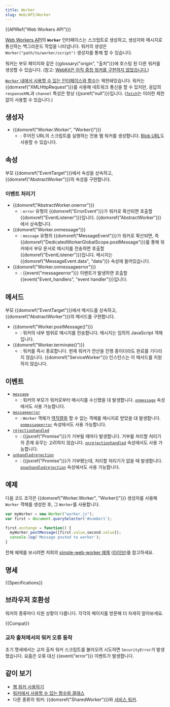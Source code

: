 ```yaml
---
title: Worker
slug: Web/API/Worker
---
```

{{APIRef("Web Workers API")}}

[Web Workers API](/ko/docs/Web/API/Web_Workers_API)의 **`Worker`** 인터페이스는 스크립트로 생성하고, 생성자와 메시지로 통신하는 백그라운드 작업을 나타냅니다. 워커의 생성은 `Worker("path/to/worker/script")` 생성자를 통해 할 수 있습니다.

워커는 부모 페이지와 같은 {{glossary("origin", "출처")}}에 호스팅 된 다른 워커를 생성할 수 있습니다. (참고: [WebKit은 아직 중첩 워커를 구현하지 않았습니다.](https://bugs.webkit.org/show_bug.cgi?id=22723))

[`Worker` 내에서 사용할 수 있는 인터페이스와 함수](/ko/docs/Web/API/Web_Workers_API/Functions_and_classes_available_to_workers)는 제한돼있습니다. 워커는 {{domxref("XMLHttpRequest")}}를 사용해 네트워크 통신을 할 수 있지만, 응답의 `responseXML`과 `channel` 특성은 항상 {{jsxref("null")}}입니다. ([`fetch`](/ko/docs/Web/API/Fetch_API)는 이러한 제한 없이 사용할 수 있습니다.)

## 생성자

- {{domxref("Worker.Worker", "Worker()")}}
  - : 주어진 URL의 스크립트를 실행하는 전용 웹 워커를 생성합니다. [Blob URL](/ko/docs/Web/API/Blob)도 사용할 수 있습니다.

## 속성

부모 {{domxref("EventTarget")}}에서 속성을 상속하고, {{domxref("AbstractWorker")}}의 속성을 구현합니다.

### 이벤트 처리기

- {{domxref("AbstractWorker.onerror")}}
  - : `error` 유형의 {{domxref("ErrorEvent")}}가 워커로 확산되면 호출할 {{domxref("EventListener")}}입니다. {{domxref("AbstractWorker")}}에서 상속합니다.
- {{domxref("Worker.onmessage")}}
  - : `message` 유형의 {{domxref("MessageEvent")}}가 워커로 확산되면, 즉 {{domxref("DedicatedWorkerGlobalScope.postMessage")}}를 통해 워커에서 부모 문서로 메시지를 전송하면 호출할 {{domxref("EventListener")}}입니다. 메시지는 {{domxref("MessageEvent.data", "data")}} 속성에 들어있습니다.
- {{domxref("Worker.onmessageerror")}}
  - : {{event("messageerror")}} 이벤트가 발생하면 호출할 {{event("Event_handlers", "event handler")}}입니다.

## 메서드

부모 {{domxref("EventTarget")}}에서 메서드를 상속하고, {{domxref("AbstractWorker")}}의 메서드를 구현합니다.

- {{domxref("Worker.postMessage()")}}
  - : 워커의 내부 범위로 메시지를 전송합니다. 메시지는 임의의 JavaScript 객체입니다.
- {{domxref("Worker.terminate()")}}
  - : 워커를 즉시 종료합니다. 현재 워커가 연산을 진행 중이더라도 완료를 기다리지 않습니다. {{domxref("ServiceWorker")}} 인스턴스는 이 메서드를 지원하지 않습니다.

## 이벤트

- [`message`](/ko/docs/Web/API/Worker/message_event)
  - : 워커의 부모가 워커로부터 메시지를 수신했을 대 발생합니다.
    [`onmessage`](/ko/docs/Web/API/Worker/onmessage) 속성에서도 사용 가능합니다.
- [`messageerror`](/ko/docs/Web/API/Worker/messageerror_event)
  - : `Worker` 객체가 [역직렬화](/ko/docs/Web/API/Web_Workers_API/Structured_clone_algorithm) 할 수 없는 객체를 메시지로 받았을 대 발생합니다.
    [`onmessageerror`](/ko/docs/Web/API/Worker/onmessageerror) 속성에서도 사용 가능합니다.
- [`rejectionhandled`](/ko/docs/Web/API/Window/rejectionhandled_event)
  - : {{jsxref("Promise")}}가 거부될 때마다 발생합니다. 거부를 처리할 처리기의 존재 유무는 고려하지 않습니다.
    [`onrejectionhandled`](/ko/docs/Web/API/WindowEventHandlers/onrejectionhandled) 속성에서도 사용 가능합니다.
- [`unhandledrejection`](/ko/docs/Web/API/Window/unhandledrejection_event)
  - : {{jsxref("Promise")}}가 거부됐는데, 처리할 처리기가 없을 때 발생합니다.
    [`onunhandledrejection`](/ko/docs/Web/API/WindowEventHandlers/onunhandledrejection) 속성에서도 사용 가능합니다.

## 예제

다음 코드 조각은 {{domxref("Worker.Worker", "Worker()")}} 생성자를 사용해 `Worker` 객체를 생성한 후, 그 `Worker`를 사용합니다.

```js
var myWorker = new Worker("worker.js");
var first = document.querySelector('#number1');

first.onchange = function() {
  myWorker.postMessage([first.value,second.value]);
  console.log('Message posted to worker');
}
```

전체 예제를 보시려면 저희의 [simple-web-worker 예제](https://github.com/mdn/simple-web-worker) ([라이브](http://mdn.github.io/simple-web-worker/))를 참고하세요.

## 명세

{{Specifications}}

## 브라우저 호환성

워커의 종류마다 지원 상황이 다릅니다. 각각의 페이지를 방문해 더 자세히 알아보세요.

{{Compat}}

### 교차 출처에서의 워커 오류 동작

초기 명세에서는 교차 출처 워커 스크립트를 불러오려 시도하면 `SecurityError`가 발생했습니다. 요즘은 오류 대신 {{event("error")}} 이벤트가 발생합니다.

## 같이 보기

- [웹 워커 사용하기](/ko/docs/Web/API/Web_Workers_API/Using_web_workers)
- [워커에서 사용할 수 있는 함수와 클래스](/ko/docs/Web/API/Web_Workers_API/Functions_and_classes_available_to_workers)
- 다른 종류의 워커: {{domxref("SharedWorker")}}와 [서비스 워커](/ko/docs/Web/API/Service_Worker_API).
